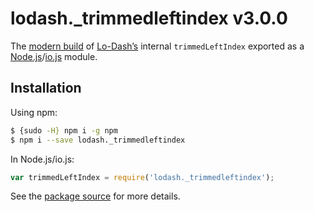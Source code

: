 # lodash._trimmedleftindex v3.0.0

The [modern build](https://github.com/lodash/lodash/wiki/Build-Differences) of [Lo-Dash’s](https://lodash.com/) internal `trimmedLeftIndex` exported as a [Node.js](http://nodejs.org/)/[io.js](https://iojs.org/) module.

## Installation

Using npm:

```bash
$ {sudo -H} npm i -g npm
$ npm i --save lodash._trimmedleftindex
```

In Node.js/io.js:

```js
var trimmedLeftIndex = require('lodash._trimmedleftindex');
```

See the [package source](https://github.com/lodash/lodash/blob/3.0.0-npm-packages/lodash._trimmedleftindex/index.js) for more details.
